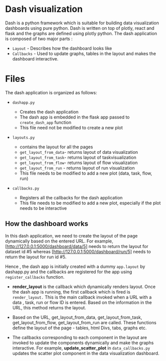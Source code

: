 # Dash visualization

Dash is a python framework which is suitable for building data visualization dashboards using pure python. Dash is written on top of plotly, react and flask and the graphs are defined using plotly python. The dash application is composed of two major parts :

- `Layout` - Describes how the dashboard looks like
- `Callbacks` - Used to update graphs, tables in the layout and makes the dashboard interactive.

# Files

The dash application is organized as follows:

- `dashapp.py`

  - Creates the dash application
  - The dash app is embedded in the flask app passed to `create_dash_app` function
  - This file need not be modified to create a new plot

- `layouts.py`

  - contains the layout for all the pages
  - `get_layout_from_data`- returns layout of data visualization
  - `get_layout_from_task`- returns layout of taskvisualization
  - `get_layout_from_flow`- returns layout of flow visualization
  - `get_layout_from_run` - returns layout of run visualization
  - This file needs to be modified to add a new plot (data, task, flow, run)

- `callbacks.py`
  - Registers all the callbacks for the dash application
  - This file needs to be modified to add a new plot, especially if the plot needs to be interactive

## How the dashboard works

In this dash application, we need to create the layout of the page dynamically based on the entered URL.
For example, [http://127.0.0.1:5000/dashboard/data/5] needs to return the layout for dataset id #5 whereas
[http://127.0.0.1:5000/dashboard/run/5] needs to return the layout for run id #5.

Hence , the dash app is initially created with a dummy `app.layout` by dashapp.py and
the callbacks are registered for the app using `register_callbacks` function.

- **render_layout** is the callback which dynamically renders layout. Once the dash app is running, the first callback which is fired is `render_layout.`
  This is the main callback invoked when a URL with a data , task, run or flow ID is entered.
  Based on the information in the URL, this method returns the layout.

- Based on the URL, get_layout_from_data, get_layout_from_task, get_layout_from_flow, get_layout_from_run are called.
  These functions define the layout of the page - tables, html Divs, tabs, graphs etc.

- The callbacks corresponding to each component in the layout are invoked to update the components dynamically and
  make the graphs interactive. For example, **update_scatter_plot** in `data_callbacks.py` updates the scatter plot
  component in the data visualization dashboard.
